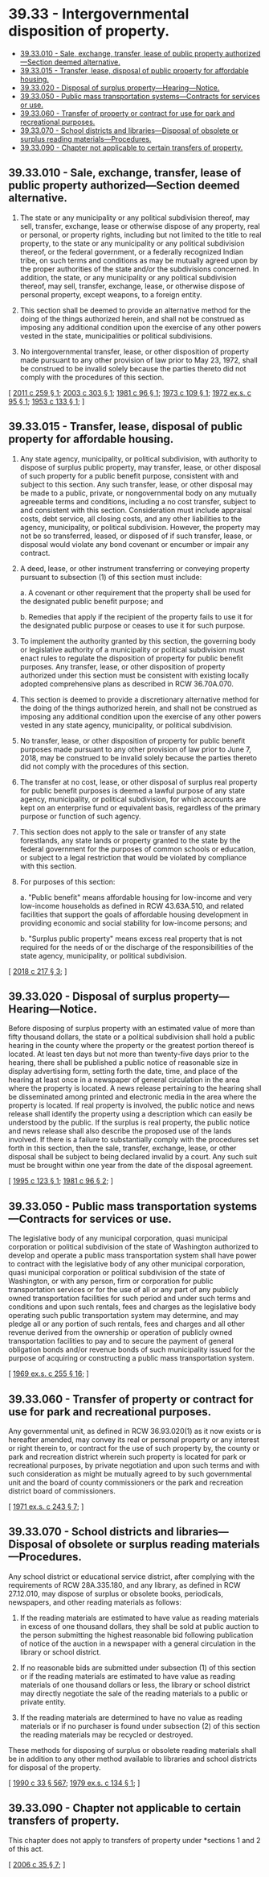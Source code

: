 # 39.33 - Intergovernmental disposition of property.
* [39.33.010 - Sale, exchange, transfer, lease of public property authorized—Section deemed alternative.](#3933010---sale-exchange-transfer-lease-of-public-property-authorizedsection-deemed-alternative)
* [39.33.015 - Transfer, lease, disposal of public property for affordable housing.](#3933015---transfer-lease-disposal-of-public-property-for-affordable-housing)
* [39.33.020 - Disposal of surplus property—Hearing—Notice.](#3933020---disposal-of-surplus-propertyhearingnotice)
* [39.33.050 - Public mass transportation systems—Contracts for services or use.](#3933050---public-mass-transportation-systemscontracts-for-services-or-use)
* [39.33.060 - Transfer of property or contract for use for park and recreational purposes.](#3933060---transfer-of-property-or-contract-for-use-for-park-and-recreational-purposes)
* [39.33.070 - School districts and libraries—Disposal of obsolete or surplus reading materials—Procedures.](#3933070---school-districts-and-librariesdisposal-of-obsolete-or-surplus-reading-materialsprocedures)
* [39.33.090 - Chapter not applicable to certain transfers of property.](#3933090---chapter-not-applicable-to-certain-transfers-of-property)
## 39.33.010 - Sale, exchange, transfer, lease of public property authorized—Section deemed alternative.
1. The state or any municipality or any political subdivision thereof, may sell, transfer, exchange, lease or otherwise dispose of any property, real or personal, or property rights, including but not limited to the title to real property, to the state or any municipality or any political subdivision thereof, or the federal government, or a federally recognized Indian tribe, on such terms and conditions as may be mutually agreed upon by the proper authorities of the state and/or the subdivisions concerned. In addition, the state, or any municipality or any political subdivision thereof, may sell, transfer, exchange, lease, or otherwise dispose of personal property, except weapons, to a foreign entity.

2. This section shall be deemed to provide an alternative method for the doing of the things authorized herein, and shall not be construed as imposing any additional condition upon the exercise of any other powers vested in the state, municipalities or political subdivisions.

3. No intergovernmental transfer, lease, or other disposition of property made pursuant to any other provision of law prior to May 23, 1972, shall be construed to be invalid solely because the parties thereto did not comply with the procedures of this section.

\[ [2011 c 259 § 1](https://lawfilesext.leg.wa.gov/biennium/2011-12/Pdf/Bills/Session%20Laws/House/1409.SL.pdf?cite=2011%20c%20259%20§%201); [2003 c 303 § 1](https://lawfilesext.leg.wa.gov/biennium/2003-04/Pdf/Bills/Session%20Laws/House/1494-S.SL.pdf?cite=2003%20c%20303%20§%201); [1981 c 96 § 1](https://leg.wa.gov/CodeReviser/documents/sessionlaw/1981c96.pdf?cite=1981%20c%2096%20§%201); [1973 c 109 § 1](https://leg.wa.gov/CodeReviser/documents/sessionlaw/1973c109.pdf?cite=1973%20c%20109%20§%201); [1972 ex.s. c 95 § 1](https://leg.wa.gov/CodeReviser/documents/sessionlaw/1972ex1c95.pdf?cite=1972%20ex.s.%20c%2095%20§%201); [1953 c 133 § 1](https://leg.wa.gov/CodeReviser/documents/sessionlaw/1953c133.pdf?cite=1953%20c%20133%20§%201); \]

## 39.33.015 - Transfer, lease, disposal of public property for affordable housing.
1. Any state agency, municipality, or political subdivision, with authority to dispose of surplus public property, may transfer, lease, or other disposal of such property for a public benefit purpose, consistent with and subject to this section. Any such transfer, lease, or other disposal may be made to a public, private, or nongovernmental body on any mutually agreeable terms and conditions, including a no cost transfer, subject to and consistent with this section. Consideration must include appraisal costs, debt service, all closing costs, and any other liabilities to the agency, municipality, or political subdivision. However, the property may not be so transferred, leased, or disposed of if such transfer, lease, or disposal would violate any bond covenant or encumber or impair any contract.

2. A deed, lease, or other instrument transferring or conveying property pursuant to subsection (1) of this section must include:

   a. A covenant or other requirement that the property shall be used for the designated public benefit purpose; and

   b. Remedies that apply if the recipient of the property fails to use it for the designated public purpose or ceases to use it for such purpose.

3. To implement the authority granted by this section, the governing body or legislative authority of a municipality or political subdivision must enact rules to regulate the disposition of property for public benefit purposes. Any transfer, lease, or other disposition of property authorized under this section must be consistent with existing locally adopted comprehensive plans as described in RCW 36.70A.070.

4. This section is deemed to provide a discretionary alternative method for the doing of the things authorized herein, and shall not be construed as imposing any additional condition upon the exercise of any other powers vested in any state agency, municipality, or political subdivision.

5. No transfer, lease, or other disposition of property for public benefit purposes made pursuant to any other provision of law prior to June 7, 2018, may be construed to be invalid solely because the parties thereto did not comply with the procedures of this section.

6. The transfer at no cost, lease, or other disposal of surplus real property for public benefit purposes is deemed a lawful purpose of any state agency, municipality, or political subdivision, for which accounts are kept on an enterprise fund or equivalent basis, regardless of the primary purpose or function of such agency.

7. This section does not apply to the sale or transfer of any state forestlands, any state lands or property granted to the state by the federal government for the purposes of common schools or education, or subject to a legal restriction that would be violated by compliance with this section.

8. For purposes of this section:

   a. "Public benefit" means affordable housing for low-income and very low-income households as defined in RCW 43.63A.510, and related facilities that support the goals of affordable housing development in providing economic and social stability for low-income persons; and

   b. "Surplus public property" means excess real property that is not required for the needs of or the discharge of the responsibilities of the state agency, municipality, or political subdivision.

\[ [2018 c 217 § 3](https://lawfilesext.leg.wa.gov/biennium/2017-18/Pdf/Bills/Session%20Laws/House/2382-S3.SL.pdf?cite=2018%20c%20217%20§%203); \]

## 39.33.020 - Disposal of surplus property—Hearing—Notice.
Before disposing of surplus property with an estimated value of more than fifty thousand dollars, the state or a political subdivision shall hold a public hearing in the county where the property or the greatest portion thereof is located. At least ten days but not more than twenty-five days prior to the hearing, there shall be published a public notice of reasonable size in display advertising form, setting forth the date, time, and place of the hearing at least once in a newspaper of general circulation in the area where the property is located. A news release pertaining to the hearing shall be disseminated among printed and electronic media in the area where the property is located. If real property is involved, the public notice and news release shall identify the property using a description which can easily be understood by the public. If the surplus is real property, the public notice and news release shall also describe the proposed use of the lands involved. If there is a failure to substantially comply with the procedures set forth in this section, then the sale, transfer, exchange, lease, or other disposal shall be subject to being declared invalid by a court. Any such suit must be brought within one year from the date of the disposal agreement.

\[ [1995 c 123 § 1](https://lawfilesext.leg.wa.gov/biennium/1995-96/Pdf/Bills/Session%20Laws/Senate/5882.SL.pdf?cite=1995%20c%20123%20§%201); [1981 c 96 § 2](https://leg.wa.gov/CodeReviser/documents/sessionlaw/1981c96.pdf?cite=1981%20c%2096%20§%202); \]

## 39.33.050 - Public mass transportation systems—Contracts for services or use.
The legislative body of any municipal corporation, quasi municipal corporation or political subdivision of the state of Washington authorized to develop and operate a public mass transportation system shall have power to contract with the legislative body of any other municipal corporation, quasi municipal corporation or political subdivision of the state of Washington, or with any person, firm or corporation for public transportation services or for the use of all or any part of any publicly owned transportation facilities for such period and under such terms and conditions and upon such rentals, fees and charges as the legislative body operating such public transportation system may determine, and may pledge all or any portion of such rentals, fees and charges and all other revenue derived from the ownership or operation of publicly owned transportation facilities to pay and to secure the payment of general obligation bonds and/or revenue bonds of such municipality issued for the purpose of acquiring or constructing a public mass transportation system.

\[ [1969 ex.s. c 255 § 16](https://leg.wa.gov/CodeReviser/documents/sessionlaw/1969ex1c255.pdf?cite=1969%20ex.s.%20c%20255%20§%2016); \]

## 39.33.060 - Transfer of property or contract for use for park and recreational purposes.
Any governmental unit, as defined in RCW 36.93.020(1) as it now exists or is hereafter amended, may convey its real or personal property or any interest or right therein to, or contract for the use of such property by, the county or park and recreation district wherein such property is located for park or recreational purposes, by private negotiation and upon such terms and with such consideration as might be mutually agreed to by such governmental unit and the board of county commissioners or the park and recreation district board of commissioners.

\[ [1971 ex.s. c 243 § 7](https://leg.wa.gov/CodeReviser/documents/sessionlaw/1971ex1c243.pdf?cite=1971%20ex.s.%20c%20243%20§%207); \]

## 39.33.070 - School districts and libraries—Disposal of obsolete or surplus reading materials—Procedures.
Any school district or educational service district, after complying with the requirements of RCW 28A.335.180, and any library, as defined in RCW 27.12.010, may dispose of surplus or obsolete books, periodicals, newspapers, and other reading materials as follows:

1. If the reading materials are estimated to have value as reading materials in excess of one thousand dollars, they shall be sold at public auction to the person submitting the highest reasonable bid following publication of notice of the auction in a newspaper with a general circulation in the library or school district.

2. If no reasonable bids are submitted under subsection (1) of this section or if the reading materials are estimated to have value as reading materials of one thousand dollars or less, the library or school district may directly negotiate the sale of the reading materials to a public or private entity.

3. If the reading materials are determined to have no value as reading materials or if no purchaser is found under subsection (2) of this section the reading materials may be recycled or destroyed.

These methods for disposing of surplus or obsolete reading materials shall be in addition to any other method available to libraries and school districts for disposal of the property.

\[ [1990 c 33 § 567](https://leg.wa.gov/CodeReviser/documents/sessionlaw/1990c33.pdf?cite=1990%20c%2033%20§%20567); [1979 ex.s. c 134 § 1](https://leg.wa.gov/CodeReviser/documents/sessionlaw/1979ex1c134.pdf?cite=1979%20ex.s.%20c%20134%20§%201); \]

## 39.33.090 - Chapter not applicable to certain transfers of property.
This chapter does not apply to transfers of property under *sections 1 and 2 of this act.

\[ [2006 c 35 § 7](https://lawfilesext.leg.wa.gov/biennium/2005-06/Pdf/Bills/Session%20Laws/House/2759-S.SL.pdf?cite=2006%20c%2035%20§%207); \]


